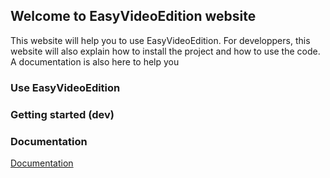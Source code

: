 ## Welcome to EasyVideoEdition website

This website will help you to use EasyVideoEdition.
For developpers, this website will also explain how to install the project and how to use the code. A documentation is also here to help you


### Use EasyVideoEdition
### Getting started (dev)
### Documentation

[Documentation](https://github.com/eommer/EVEWebSite/blob/master/gettingStarted.md)

